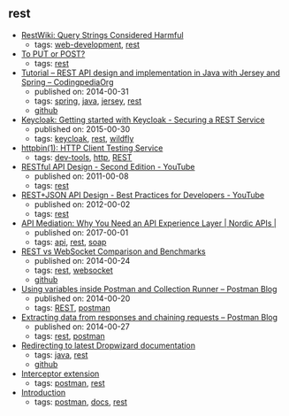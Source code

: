 rest
---
* [RestWiki: 
Query Strings Considered Harmful](http://web.archive.org/web/20070815111413/http://rest.blueoxen.net/cgi-bin/wiki.pl?QueryStringsConsideredHarmful)
    * tags: [web-development](../tags/web-development.md), [rest](../tags/rest.md)
* [To PUT or POST?](https://stormpath.com/blog/put-or-post)
    * tags: [rest](../tags/rest.md)
* [Tutorial – REST API design and implementation in Java with Jersey and Spring – CodingpediaOrg](http://www.codingpedia.org/ama/tutorial-rest-api-design-and-implementation-in-java-with-jersey-and-spring/)
    * published on: 2014-00-31
    * tags: [spring](../tags/spring.md), [java](../tags/java.md), [jersey](../tags/jersey.md), [rest](../tags/rest.md)
    * [github](https://github.com/Codingpedia/demo-rest-jersey-spring)
* [Keycloak: Getting started with Keycloak - Securing a REST Service](http://blog.keycloak.org/2015/10/getting-started-with-keycloak-securing.html)
    * published on: 2015-00-30
    * tags: [keycloak](../tags/keycloak.md), [rest](../tags/rest.md), [wildfly](../tags/wildfly.md)
* [httpbin(1): HTTP Client Testing Service](https://httpbin.org/)
    * tags: [dev-tools](../tags/dev-tools.md), [http](../tags/http.md), [REST](../tags/REST.md)
* [RESTful API Design - Second Edition - YouTube](https://www.youtube.com/watch?v=QpAhXa12xvU)
    * published on: 2011-00-08
    * tags: [rest](../tags/rest.md)
* [REST+JSON API Design - Best Practices for Developers - YouTube](https://www.youtube.com/watch?v=hdSrT4yjS1g)
    * published on: 2012-00-02
    * tags: [rest](../tags/rest.md)
* [API Mediation: Why You Need an API Experience Layer | Nordic APIs |](http://nordicapis.com/api-mediation-why-you-need-api-experience-layer/)
    * published on: 2017-00-01
    * tags: [api](../tags/api.md), [rest](../tags/rest.md), [soap](../tags/soap.md)
* [REST vs WebSocket Comparison and Benchmarks](http://blog.arungupta.me/rest-vs-websocket-comparison-benchmarks/)
    * published on: 2014-00-24
    * tags: [rest](../tags/rest.md), [websocket](../tags/websocket.md)
    * [github](https://github.com/javaee-samples/javaee7-samples/tree/master/websocket/websocket-vs-rest)
* [Using variables inside Postman and Collection Runner – Postman Blog](http://blog.getpostman.com/2014/02/20/using-variables-inside-postman-and-collection-runner/)
    * published on: 2014-00-20
    * tags: [REST](../tags/REST.md), [postman](../tags/postman.md)
* [Extracting data from responses and chaining requests – Postman Blog](http://blog.getpostman.com/2014/01/27/extracting-data-from-responses-and-chaining-requests/)
    * published on: 2014-00-27
    * tags: [rest](../tags/rest.md), [postman](../tags/postman.md)
* [Redirecting to latest Dropwizard documentation](http://www.dropwizard.io/)
    * tags: [java](../tags/java.md), [rest](../tags/rest.md)
    * [github](https://github.com/dropwizard/dropwizard)
* [Interceptor extension](https://www.getpostman.com/docs/postman/sending_api_requests/interceptor_extension)
    * tags: [postman](../tags/postman.md), [rest](../tags/rest.md)
* [Introduction](https://www.getpostman.com/docs/)
    * tags: [postman](../tags/postman.md), [docs](../tags/docs.md), [rest](../tags/rest.md)
